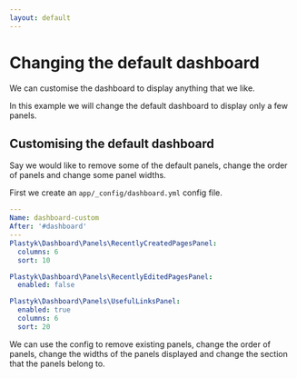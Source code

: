 ```yaml
---
layout: default
---
```


# Changing the default dashboard

We can customise the dashboard to display anything that we like.

In this example we will change the default dashboard to display only a few panels.

## Customising the default dashboard

Say we would like to remove some of the default panels, change the order of panels and change some panel widths.

First we create an `app/_config/dashboard.yml` config file.

```yml
---
Name: dashboard-custom
After: '#dashboard'
---
Plastyk\Dashboard\Panels\RecentlyCreatedPagesPanel:
  columns: 6
  sort: 10

Plastyk\Dashboard\Panels\RecentlyEditedPagesPanel:
  enabled: false

Plastyk\Dashboard\Panels\UsefulLinksPanel:
  enabled: true
  columns: 6
  sort: 20
```

We can use the config to remove existing panels, change the order of panels, change the widths of the panels displayed and change the section that the panels belong to.

